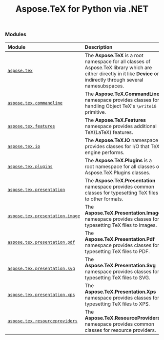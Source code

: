 ﻿---
title: Aspose.TeX for Python via .NET
second_title: Aspose.TeX for Python via .NET API References
description: 
type: docs
weight: 10
url: /python-net/
is_root: true
---

### Modules
| Module | Description |
| :- | :- |
| [`aspose.tex`](/tex/python-net/aspose.tex) | The **Aspose.TeX**  is a root namespace for all classes of Aspose.TeX library which are either directly in it like **Device**  or indirectly through several namesubspaces. |
| [`aspose.tex.commandline`](/tex/python-net/aspose.tex.commandline) | The **Aspose.TeX.CommandLine**  namespace provides classes for handling Object TeX's `\write18` primitive. |
| [`aspose.tex.features`](/tex/python-net/aspose.tex.features) | The **Aspose.TeX.Features**  namespace provides additional TeX(LaTeX) features. |
| [`aspose.tex.io`](/tex/python-net/aspose.tex.io) | The **Aspose.TeX.IO**  namespace provides classes for I/O that TeX engine performs. |
| [`aspose.tex.plugins`](/tex/python-net/aspose.tex.plugins) | The **Aspose.TeX.Plugins**  is a root namespace for all classes of Aspose.TeX.Plugins classes. |
| [`aspose.tex.presentation`](/tex/python-net/aspose.tex.presentation) | The **Aspose.TeX.Presentation**  namespace provides common classes for typesetting TeX files to other formats. |
| [`aspose.tex.presentation.image`](/tex/python-net/aspose.tex.presentation.image) | The **Aspose.TeX.Presentation.Image**  namespace provides classes for typesetting TeX files to images. |
| [`aspose.tex.presentation.pdf`](/tex/python-net/aspose.tex.presentation.pdf) | The **Aspose.TeX.Presentation.Pdf**  namespace provides classes for typesetting TeX files to PDF. |
| [`aspose.tex.presentation.svg`](/tex/python-net/aspose.tex.presentation.svg) | The **Aspose.TeX.Presentation.Svg**  namespace provides classes for typesetting TeX files to SVG. |
| [`aspose.tex.presentation.xps`](/tex/python-net/aspose.tex.presentation.xps) | The **Aspose.TeX.Presentation.Xps**  namespace provides classes for typesetting TeX files to XPS. |
| [`aspose.tex.resourceproviders`](/tex/python-net/aspose.tex.resourceproviders) | The **Aspose.TeX.ResourceProviders**  namespace provides common classes for resource providers. |


